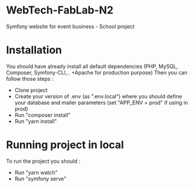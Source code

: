 # WebTech-FabLab-N2
Symfony website for event business - School project

# Installation
You should have already install all default dependencies (PHP, MySQL, Composer, Symfony-CLI,.. +Apache for production purpose)
Then you can follow those steps :
- Clone project
- Create your version of .env (as ".env.local") where you should define your database and mailer parameters (set "APP_ENV = prod" if using in prod)
- Run "composer install"
- Run "yarn install"

# Running project in local
To run the project you should :
- Run "yarn watch"
- Run "symfony serve"
